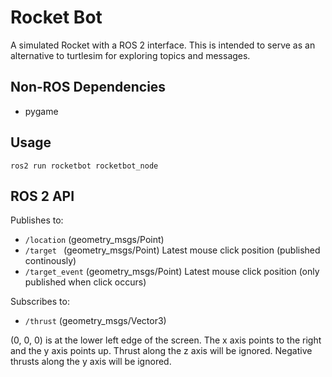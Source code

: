 # Rocket Bot

A simulated Rocket with a ROS 2 interface.  This is intended to serve
as an alternative to turtlesim for exploring topics and messages.

## Non-ROS Dependencies

* pygame

## Usage

```
ros2 run rocketbot rocketbot_node
```

## ROS 2 API

Publishes to:
* `/location`      (geometry_msgs/Point)
* `/target `       (geometry_msgs/Point)  Latest mouse click position
                                       (published continously)
* `/target_event`  (geometry_msgs/Point)  Latest mouse click position
                                       (only published when click occurs)


Subscribes to:
* `/thrust`    (geometry_msgs/Vector3)

(0, 0, 0) is at the lower left edge of the screen.  The x axis points
to the right and the y axis points up.  Thrust along the z axis will
be ignored.  Negative thrusts along the y axis will be ignored.

